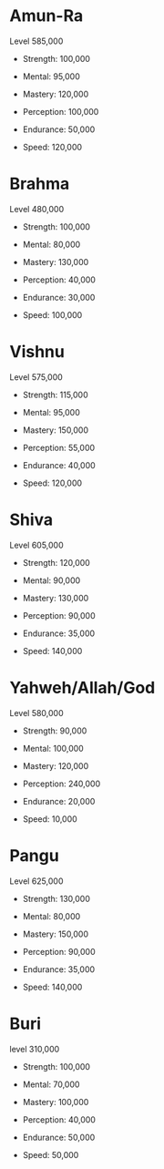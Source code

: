 # Amun-Ra

Level 585,000


- Strength: 100,000

- Mental: 95,000

- Mastery: 120,000

- Perception: 100,000

- Endurance: 50,000

- Speed: 120,000


# Brahma

Level 480,000


- Strength: 100,000

- Mental: 80,000

- Mastery: 130,000

- Perception: 40,000

- Endurance: 30,000

- Speed: 100,000


# Vishnu

Level 575,000


- Strength: 115,000

- Mental: 95,000

- Mastery: 150,000

- Perception: 55,000

- Endurance: 40,000

- Speed: 120,000


# Shiva

Level 605,000


- Strength: 120,000

- Mental: 90,000

- Mastery: 130,000

- Perception: 90,000

- Endurance: 35,000

- Speed: 140,000


# Yahweh/Allah/God

Level 580,000

- Strength: 90,000

- Mental: 100,000

- Mastery: 120,000

- Perception: 240,000

- Endurance: 20,000

- Speed: 10,000


# Pangu

Level 625,000

- Strength: 130,000

- Mental: 80,000

- Mastery: 150,000

- Perception: 90,000

- Endurance: 35,000

- Speed: 140,000


# Buri

level 310,000

- Strength: 100,000

- Mental: 70,000

- Mastery: 100,000 

- Perception: 40,000 

- Endurance: 50,000 

- Speed: 50,000 